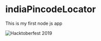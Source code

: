 # indiaPincodeLocator
This is my first node js app

![Hacktoberfest 2019](https://img.shields.io/badge/hacktoberfest-2019-blueviolet)
